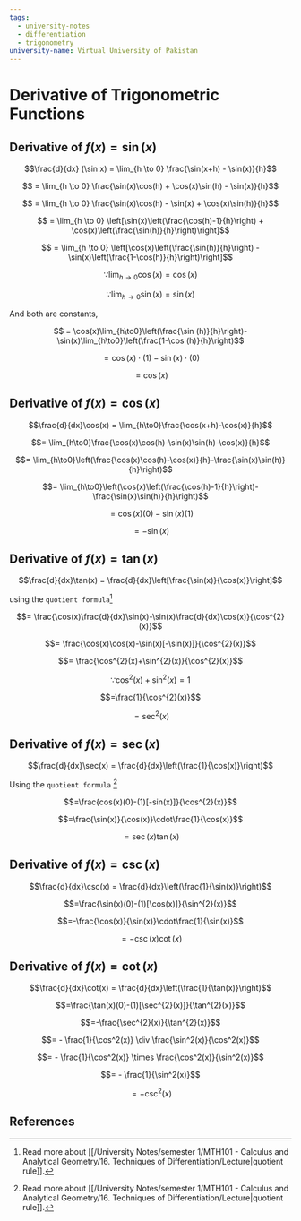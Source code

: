 ```yaml
---
tags:
  - university-notes
  - differentiation
  - trigonometry
university-name: Virtual University of Pakistan
---
```


# Derivative of Trigonometric Functions
## Derivative of $f(x) = \sin(x)$

$$\frac{d}{dx} (\sin x) = \lim_{h \to 0} \frac{\sin(x+h) - \sin(x)}{h}$$

$$ = \lim_{h \to 0} \frac{\sin(x)\cos(h) + \cos(x)\sin(h) - \sin(x)}{h}$$

$$ = \lim_{h \to 0} \frac{\sin(x)\cos(h) - \sin(x) + \cos(x)\sin(h)}{h}$$

$$ = \lim_{h \to 0} \left[\sin(x)\left(\frac{\cos(h)-1}{h}\right) + \cos(x)\left(\frac{\sin(h)}{h}\right)\right]$$

$$ = \lim_{h \to 0} \left[\cos(x)\left(\frac{\sin(h)}{h}\right) - \sin(x)\left(\frac{1-\cos(h)}{h}\right)\right]$$

$$\because \lim_{h \rightarrow 0} \cos(x) = \cos(x)$$

$$\because \lim_{h \rightarrow 0} \sin(x) = \sin(x)$$

And both are constants,  

$$ = \cos(x)\lim_{h\to0}\left(\frac{\sin (h)}{h}\right)-\sin(x)\lim_{h\to0}\left(\frac{1-\cos (h)}{h}\right)$$

$$= \cos(x) \cdot (1) - \sin(x) \cdot (0)$$

$$= \cos(x)$$

## Derivative of $f(x) = \cos(x)$

$$\frac{d}{dx}\cos(x) = \lim_{h\to0}\frac{\cos(x+h)-\cos(x)}{h}$$

$$= \lim_{h\to0}\frac{\cos(x)\cos(h)-\sin(x)\sin(h)-\cos(x)}{h}$$

$$= \lim_{h\to0}\left(\frac{\cos(x)\cos(h)-\cos(x)}{h}-\frac{\sin(x)\sin(h)}{h}\right)$$

$$= \lim_{h\to0}\left(\cos(x)\left(\frac{\cos(h)-1}{h}\right)-\frac{\sin(x)\sin(h)}{h}\right)$$

$$= \cos(x)(0) - \sin(x)(1)$$

$$= -\sin(x)$$

## Derivative of $f(x) = \tan(x)$

$$\frac{d}{dx}\tan(x) = \frac{d}{dx}\left[\frac{\sin(x)}{\cos(x)}\right]$$

using the `quotient formula`[^1]  

$$= \frac{\cos(x)\frac{d}{dx}\sin(x)-\sin(x)\frac{d}{dx}\cos(x)}{\cos^{2}(x)}$$

$$= \frac{\cos(x)\cos(x)-\sin(x)[-\sin(x)]}{\cos^{2}(x)}$$

$$= \frac{\cos^{2}(x)+\sin^{2}(x)}{\cos^{2}(x)}$$

$$\because \cos^{2}(x)+\sin^{2}(x) = 1$$

$$=\frac{1}{\cos^{2}(x)}$$

$$= \sec^2(x)$$

## Derivative of $f(x) = \sec(x)$

$$\frac{d}{dx}\sec(x) = \frac{d}{dx}\left(\frac{1}{\cos(x)}\right)$$

Using the `quotient formula` [^1]  

$$=\frac{cos(x)(0)-(1)[-sin(x)]}{\cos^{2}(x)}$$

$$=\frac{\sin(x)}{\cos(x)}\cdot\frac{1}{\cos(x)}$$

$$=\sec(x)\tan(x)$$

## Derivative of $f(x) = \csc(x)$

$$\frac{d}{dx}\csc(x) = \frac{d}{dx}\left(\frac{1}{\sin(x)}\right)$$

$$=\frac{\sin(x)(0)-(1)[\cos(x)]}{\sin^{2}(x)}$$

$$=-\frac{\cos(x)}{\sin(x)}\cdot\frac{1}{\sin(x)}$$

$$=-\csc(x)\cot(x)$$

## Derivative of $f(x) = \cot(x)$

$$\frac{d}{dx}\cot(x) = \frac{d}{dx}\left(\frac{1}{\tan(x)}\right)$$

$$=\frac{\tan(x)(0)-(1)[\sec^{2}(x)]}{\tan^{2}(x)}$$

$$=-\frac{\sec^{2}(x)}{\tan^{2}(x)}$$

$$= - \frac{1}{\cos^2(x)} \div \frac{\sin^2(x)}{\cos^2(x)}$$

$$= - \frac{1}{\cos^2(x)} \times \frac{\cos^2(x)}{\sin^2(x)}$$

$$= - \frac{1}{\sin^2(x)}$$

$$=-\csc^{2}(x)$$

## References

[^1]: Read more about [[/University Notes/semester 1/MTH101 - Calculus and Analytical Geometry/16. Techniques of Differentiation/Lecture|quotient rule]].
